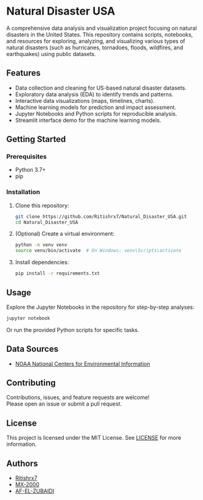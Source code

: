 # Natural Disaster USA

A comprehensive data analysis and visualization project focusing on natural disasters in the United States. This repository contains scripts, notebooks, and resources for exploring, analyzing, and visualizing various types of natural disasters (such as hurricanes, tornadoes, floods, wildfires, and earthquakes) using public datasets.

## Features

- Data collection and cleaning for US-based natural disaster datasets.
- Exploratory data analysis (EDA) to identify trends and patterns.
- Interactive data visualizations (maps, timelines, charts).
- Machine learning models for prediction and impact assessment.
- Jupyter Notebooks and Python scripts for reproducible analysis.
- Streamlit interface demo for the machine learning models.

## Getting Started

### Prerequisites

- Python 3.7+
- pip

### Installation

1. Clone this repository:
   ```bash
   git clone https://github.com/Ritishrx7/Natural_Disaster_USA.git
   cd Natural_Disaster_USA
   ```
2. (Optional) Create a virtual environment:
   ```bash
   python -m venv venv
   source venv/bin/activate  # On Windows: venv\Scripts\activate
   ```
3. Install dependencies:
   ```bash
   pip install -r requirements.txt
   ```

## Usage

Explore the Jupyter Notebooks in the repository for step-by-step analyses:
```bash
jupyter notebook
```
Or run the provided Python scripts for specific tasks.


## Data Sources

- [NOAA National Centers for Environmental Information](https://www.ncdc.noaa.gov/)

## Contributing

Contributions, issues, and feature requests are welcome!  
Please open an issue or submit a pull request.

## License

This project is licensed under the MIT License. See [LICENSE](LICENSE) for more information.

## Authors

- [Ritishrx7](https://github.com/Ritishrx7)
- [MX-2000](https://github.com/MX-2000)
- [AF-EL-ZUBAIDI](https://github.com/AF-EL-ZUBAIDI)
